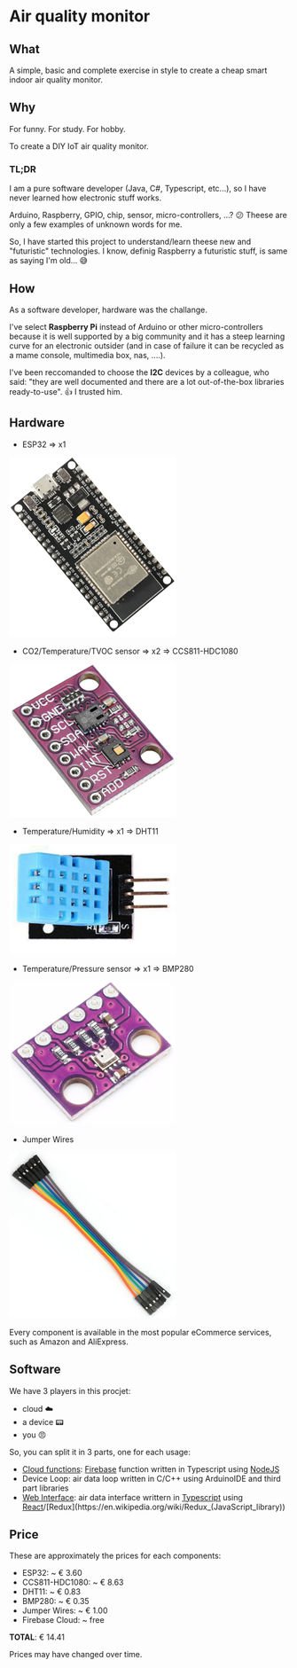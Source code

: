 # Air quality monitor

## What

A simple, basic and complete exercise in style to create a cheap smart indoor air quality monitor.

## Why

For funny. For study. For hobby.

To create a DIY IoT air quality monitor.

### TL;DR

I am a pure software developer (Java, C#, Typescript, etc...), so I have never learned how electronic stuff works.

Arduino, Raspberry, GPIO, chip, sensor, micro-controllers, ...? :confused: Theese are only a few examples of unknown words for me.

So, I have started this project to understand/learn theese new and "futuristic" technologies. 
I know, definig Raspberry a futuristic stuff, is same as saying  I'm old... :sweat_smile:

## How

As a software developer, hardware was the challange.

I've  select __Raspberry Pi__ instead of Arduino or other micro-controllers because it is well supported by a big community and it has a steep learning curve for an electronic outsider (and in case of failure it can be recycled as a mame console, multimedia box, nas, ....).

I've been reccomanded to choose the __I2C__ devices by a colleague, who said: "they are well documented and there are a lot out-of-the-box libraries ready-to-use". :+1: I trusted him.

## Hardware

- ESP32 => x1 

![Raspberry Pi 0 W](images/ESP32.jpg)
- CO2/Temperature/TVOC sensor => x2 => CCS811-HDC1080

![CO2/Temperature/TVOC sensor](images/CCS811-HDC1080.jpg)
- Temperature/Humidity => x1 => DHT11 

![Temperature/Humidity](images/DHT11.png)
- Temperature/Pressure sensor => x1 => BMP280 

![Temperature/Pressure](images/BMP280.jpg)
- Jumper Wires

![Jumper Wires](images/jumper_wires.jpg)

Every component is available in the most popular eCommerce services, such as Amazon and AliExpress.

## Software

We have 3 players in this procjet:
- cloud :cloud:
- a device :pager:
- you :angry:

So, you can split it in 3 parts, one for each usage:
- [Cloud functions](cloud-functions/README.md): [Firebase](https://en.wikipedia.org/wiki/Firebase) function written in Typescript using [NodeJS](https://en.wikipedia.org/wiki/Node.js)
- Device Loop: air data loop written in C/C++ using ArduinoIDE and third part libraries
- [Web Interface](web-interface/README.md): air data interface writtern in [Typescript](https://en.wikipedia.org/wiki/TypeScript) using [React](https://en.wikipedia.org/wiki/React_(web_framework))/[Redux](https://en.wikipedia.org/wiki/Redux_(JavaScript_library))

## Price

These are approximately the prices for each components:

- ESP32: ~ € 3.60
- CCS811-HDC1080: ~ € 8.63
- DHT11: ~ € 0.83
- BMP280: ~ € 0.35
- Jumper Wires: ~ € 1.00
- Firebase Cloud: ~ free

__TOTAL__: € 14.41

Prices may have changed over time.